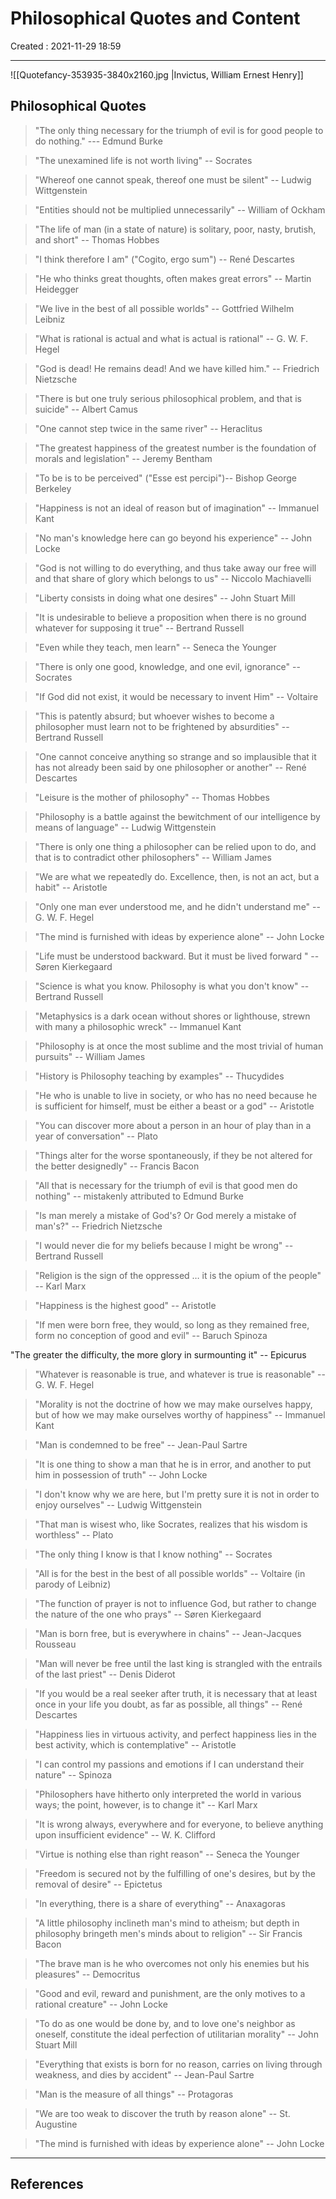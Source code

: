 # Philosophical Quotes and Content

Created : 2021-11-29 18:59

---

![[Quotefancy-353935-3840x2160.jpg |Invictus, William Ernest Henry]]

## Philosophical Quotes

 >"The only thing necessary for the triumph of evil is for good people to do nothing."
 --- Edmund Burke

 >"The unexamined life is not worth living" -- Socrates

 >"Whereof one cannot speak, thereof one must be silent" -- Ludwig Wittgenstein

 >"Entities should not be multiplied unnecessarily" -- William of Ockham

 >"The life of man (in a state of nature) is solitary, poor, nasty, brutish, and short" -- Thomas Hobbes

 >"I think therefore I am" ("Cogito, ergo sum") -- René Descartes

 >"He who thinks great thoughts, often makes great errors" -- Martin Heidegger

 >"We live in the best of all possible worlds" -- Gottfried Wilhelm Leibniz

 >"What is rational is actual and what is actual is rational" -- G. W. F. Hegel

 >"God is dead! He remains dead! And we have killed him." -- Friedrich Nietzsche

 >"There is but one truly serious philosophical problem, and that is suicide" -- Albert Camus

> "One cannot step twice in the same river" -- Heraclitus

 >"The greatest happiness of the greatest number is the foundation of morals and legislation" -- Jeremy Bentham

> "To be is to be perceived" ("Esse est percipi")-- Bishop George Berkeley

 >"Happiness is not an ideal of reason but of imagination" -- Immanuel Kant

 >"No man's knowledge here can go beyond his experience" -- John Locke

 >"God is not willing to do everything, and thus take away our free will and that share of glory which belongs to us" -- Niccolo Machiavelli

> "Liberty consists in doing what one desires" -- John Stuart Mill

 >"It is undesirable to believe a proposition when there is no ground whatever for supposing it true" -- Bertrand Russell

 >"Even while they teach, men learn" -- Seneca the Younger

 >"There is only one good, knowledge, and one evil, ignorance" -- Socrates

 >"If God did not exist, it would be necessary to invent Him" -- Voltaire

 >"This is patently absurd; but whoever wishes to become a philosopher must learn not to be frightened by absurdities" -- Bertrand Russell

 >"One cannot conceive anything so strange and so implausible that it has not already been said by one philosopher or another" -- René Descartes

 >"Leisure is the mother of philosophy" -- Thomas Hobbes

 >"Philosophy is a battle against the bewitchment of our intelligence by means of language" -- Ludwig Wittgenstein

 >"There is only one thing a philosopher can be relied upon to do, and that is to contradict other philosophers" -- William James

> "We are what we repeatedly do. Excellence, then, is not an act, but a habit" -- Aristotle

 >"Only one man ever understood me, and he didn't understand me" -- G. W. F. Hegel

> "The mind is furnished with ideas by experience alone" -- John Locke

 >"Life must be understood backward. But it must be lived forward " -- Søren Kierkegaard

> "Science is what you know. Philosophy is what you don't know" -- Bertrand Russell

 >"Metaphysics is a dark ocean without shores or lighthouse, strewn with many a philosophic wreck" -- Immanuel Kant

 >"Philosophy is at once the most sublime and the most trivial of human pursuits" -- William James

 >"History is Philosophy teaching by examples" -- Thucydides

 >"He who is unable to live in society, or who has no need because he is sufficient for himself, must be either a beast or a god" -- Aristotle

 >"You can discover more about a person in an hour of play than in a year of conversation" -- Plato

 >"Things alter for the worse spontaneously, if they be not altered for the better designedly" -- Francis Bacon

 >"All that is necessary for the triumph of evil is that good men do nothing" -- mistakenly attributed to Edmund Burke

 >"Is man merely a mistake of God's? Or God merely a mistake of man's?" -- Friedrich Nietzsche

> "I would never die for my beliefs because I might be wrong" -- Bertrand Russell

 >"Religion is the sign of the oppressed … it is the opium of the people" -- Karl Marx

> "Happiness is the highest good" -- Aristotle

> "If men were born free, they would, so long as they remained free, form no conception of good and evil" -- Baruch Spinoza

>

 "The greater the difficulty, the more glory in surmounting it" -- Epicurus

> "Whatever is reasonable is true, and whatever is true is reasonable" -- G. W. F. Hegel

> "Morality is not the doctrine of how we may make ourselves happy, but of how we may make ourselves worthy of happiness" -- Immanuel Kant

 >"Man is condemned to be free" -- Jean-Paul Sartre

> "It is one thing to show a man that he is in error, and another to put him in possession of truth" -- John Locke

 >"I don't know why we are here, but I'm pretty sure it is not in order to enjoy ourselves" -- Ludwig Wittgenstein

 >"That man is wisest who, like Socrates, realizes that his wisdom is worthless" -- Plato

 >"The only thing I know is that I know nothing" -- Socrates

> "All is for the best in the best of all possible worlds" -- Voltaire (in parody of Leibniz)

> "The function of prayer is not to influence God, but rather to change the nature of the one who prays" -- Søren Kierkegaard

 >"Man is born free, but is everywhere in chains" -- Jean-Jacques Rousseau

> "Man will never be free until the last king is strangled with the entrails of the last priest" -- Denis Diderot

> "If you would be a real seeker after truth, it is necessary that at least once in your life you doubt, as far as possible, all things" -- René Descartes

 >"Happiness lies in virtuous activity, and perfect happiness lies in the best activity, which is contemplative" -- Aristotle

 >"I can control my passions and emotions if I can understand their nature" -- Spinoza

 >"Philosophers have hitherto only interpreted the world in various ways; the point, however, is to change it" -- Karl Marx

> "It is wrong always, everywhere and for everyone, to believe anything upon insufficient evidence" -- W. K. Clifford

 >"Virtue is nothing else than right reason" -- Seneca the Younger

> "Freedom is secured not by the fulfilling of one's desires, but by the removal of desire" -- Epictetus

> "In everything, there is a share of everything" -- Anaxagoras

> "A little philosophy inclineth man's mind to atheism; but depth in philosophy bringeth men's minds about to religion" -- Sir Francis Bacon

> "The brave man is he who overcomes not only his enemies but his pleasures" -- Democritus

> "Good and evil, reward and punishment, are the only motives to a rational creature" -- John Locke

> "To do as one would be done by, and to love one's neighbor as oneself, constitute the ideal perfection of utilitarian morality" -- John Stuart Mill

> "Everything that exists is born for no reason, carries on living through weakness, and dies by accident" -- Jean-Paul Sartre

> "Man is the measure of all things" -- Protagoras

 >"We are too weak to discover the truth by reason alone" -- St. Augustine

 >"The mind is furnished with ideas by experience alone" -- John Locke

---

## References
